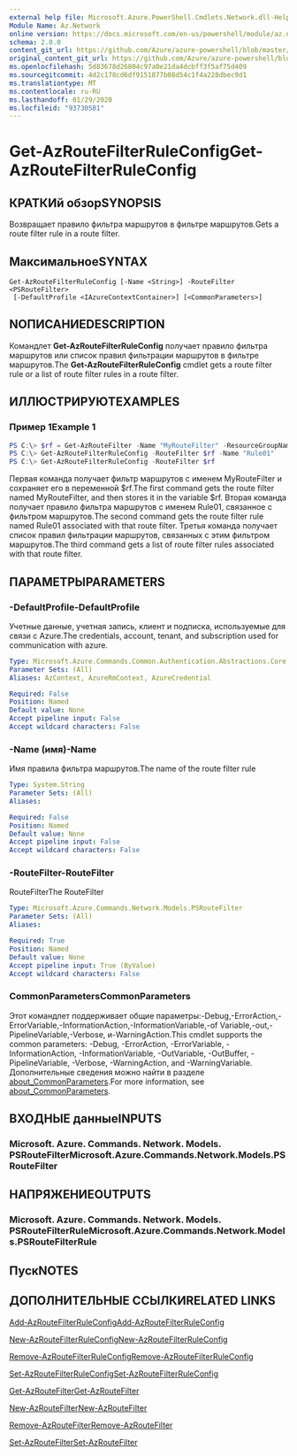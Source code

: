 ```yaml
---
external help file: Microsoft.Azure.PowerShell.Cmdlets.Network.dll-Help.xml
Module Name: Az.Network
online version: https://docs.microsoft.com/en-us/powershell/module/az.network/get-azroutefilterruleconfig
schema: 2.0.0
content_git_url: https://github.com/Azure/azure-powershell/blob/master/src/Network/Network/help/Get-AzRouteFilterRuleConfig.md
original_content_git_url: https://github.com/Azure/azure-powershell/blob/master/src/Network/Network/help/Get-AzRouteFilterRuleConfig.md
ms.openlocfilehash: 5d83678d26804c97a0e21da4dcbff3f5af75d409
ms.sourcegitcommit: 4d2c178cd6df9151877b08d54c1f4a228dbec9d1
ms.translationtype: MT
ms.contentlocale: ru-RU
ms.lasthandoff: 01/29/2020
ms.locfileid: "93730501"
---
```

# <span data-ttu-id="51fd8-101">Get-AzRouteFilterRuleConfig</span><span class="sxs-lookup"><span data-stu-id="51fd8-101">Get-AzRouteFilterRuleConfig</span></span>

## <span data-ttu-id="51fd8-102">КРАТКИй обзор</span><span class="sxs-lookup"><span data-stu-id="51fd8-102">SYNOPSIS</span></span>
<span data-ttu-id="51fd8-103">Возвращает правило фильтра маршрутов в фильтре маршрутов.</span><span class="sxs-lookup"><span data-stu-id="51fd8-103">Gets a route filter rule in a route filter.</span></span>

## <span data-ttu-id="51fd8-104">Максимальное</span><span class="sxs-lookup"><span data-stu-id="51fd8-104">SYNTAX</span></span>

```
Get-AzRouteFilterRuleConfig [-Name <String>] -RouteFilter <PSRouteFilter>
 [-DefaultProfile <IAzureContextContainer>] [<CommonParameters>]
```

## <span data-ttu-id="51fd8-105">NОПИСАНИЕ</span><span class="sxs-lookup"><span data-stu-id="51fd8-105">DESCRIPTION</span></span>
<span data-ttu-id="51fd8-106">Командлет **Get-AzRouteFilterRuleConfig** получает правило фильтра маршрутов или список правил фильтрации маршрутов в фильтре маршрутов.</span><span class="sxs-lookup"><span data-stu-id="51fd8-106">The **Get-AzRouteFilterRuleConfig** cmdlet gets a route filter rule or a list of route filter rules in a route filter.</span></span>

## <span data-ttu-id="51fd8-107">ИЛЛЮСТРИРУЮТ</span><span class="sxs-lookup"><span data-stu-id="51fd8-107">EXAMPLES</span></span>

### <span data-ttu-id="51fd8-108">Пример 1</span><span class="sxs-lookup"><span data-stu-id="51fd8-108">Example 1</span></span>
```powershell
PS C:\> $rf = Get-AzRouteFilter -Name "MyRouteFilter" -ResourceGroupName "MyResourceGroup"
PS C:\> Get-AzRouteFilterRuleConfig -RouteFilter $rf -Name "Rule01"
PS C:\> Get-AzRouteFilterRuleConfig -RouteFilter $rf
```

<span data-ttu-id="51fd8-109">Первая команда получает фильтр маршрутов с именем MyRouteFilter и сохраняет его в переменной $rf.</span><span class="sxs-lookup"><span data-stu-id="51fd8-109">The first command gets the route filter named MyRouteFilter, and then stores it in the variable $rf.</span></span>
<span data-ttu-id="51fd8-110">Вторая команда получает правило фильтра маршрутов с именем Rule01, связанное с фильтром маршрутов.</span><span class="sxs-lookup"><span data-stu-id="51fd8-110">The second command gets the route filter rule named Rule01 associated with that route filter.</span></span>
<span data-ttu-id="51fd8-111">Третья команда получает список правил фильтрации маршрутов, связанных с этим фильтром маршрутов.</span><span class="sxs-lookup"><span data-stu-id="51fd8-111">The third command gets a list of route filter rules associated with that route filter.</span></span>

## <span data-ttu-id="51fd8-112">ПАРАМЕТРЫ</span><span class="sxs-lookup"><span data-stu-id="51fd8-112">PARAMETERS</span></span>

### <span data-ttu-id="51fd8-113">-DefaultProfile</span><span class="sxs-lookup"><span data-stu-id="51fd8-113">-DefaultProfile</span></span>
<span data-ttu-id="51fd8-114">Учетные данные, учетная запись, клиент и подписка, используемые для связи с Azure.</span><span class="sxs-lookup"><span data-stu-id="51fd8-114">The credentials, account, tenant, and subscription used for communication with azure.</span></span>

```yaml
Type: Microsoft.Azure.Commands.Common.Authentication.Abstractions.Core.IAzureContextContainer
Parameter Sets: (All)
Aliases: AzContext, AzureRmContext, AzureCredential

Required: False
Position: Named
Default value: None
Accept pipeline input: False
Accept wildcard characters: False
```

### <span data-ttu-id="51fd8-115">-Name (имя)</span><span class="sxs-lookup"><span data-stu-id="51fd8-115">-Name</span></span>
<span data-ttu-id="51fd8-116">Имя правила фильтра маршрутов.</span><span class="sxs-lookup"><span data-stu-id="51fd8-116">The name of the route filter rule</span></span>

```yaml
Type: System.String
Parameter Sets: (All)
Aliases:

Required: False
Position: Named
Default value: None
Accept pipeline input: False
Accept wildcard characters: False
```

### <span data-ttu-id="51fd8-117">-RouteFilter</span><span class="sxs-lookup"><span data-stu-id="51fd8-117">-RouteFilter</span></span>
<span data-ttu-id="51fd8-118">RouteFilter</span><span class="sxs-lookup"><span data-stu-id="51fd8-118">The RouteFilter</span></span>

```yaml
Type: Microsoft.Azure.Commands.Network.Models.PSRouteFilter
Parameter Sets: (All)
Aliases:

Required: True
Position: Named
Default value: None
Accept pipeline input: True (ByValue)
Accept wildcard characters: False
```

### <span data-ttu-id="51fd8-119">CommonParameters</span><span class="sxs-lookup"><span data-stu-id="51fd8-119">CommonParameters</span></span>
<span data-ttu-id="51fd8-120">Этот командлет поддерживает общие параметры:-Debug,-ErrorAction,-ErrorVariable,-InformationAction,-InformationVariable,-of Variable,-out,-PipelineVariable,-Verbose, и-WarningAction.</span><span class="sxs-lookup"><span data-stu-id="51fd8-120">This cmdlet supports the common parameters: -Debug, -ErrorAction, -ErrorVariable, -InformationAction, -InformationVariable, -OutVariable, -OutBuffer, -PipelineVariable, -Verbose, -WarningAction, and -WarningVariable.</span></span> <span data-ttu-id="51fd8-121">Дополнительные сведения можно найти в разделе [about_CommonParameters](https://go.microsoft.com/fwlink/?LinkID=113216).</span><span class="sxs-lookup"><span data-stu-id="51fd8-121">For more information, see [about_CommonParameters](https://go.microsoft.com/fwlink/?LinkID=113216).</span></span>

## <span data-ttu-id="51fd8-122">ВХОДНЫЕ данные</span><span class="sxs-lookup"><span data-stu-id="51fd8-122">INPUTS</span></span>

### <span data-ttu-id="51fd8-123">Microsoft. Azure. Commands. Network. Models. PSRouteFilter</span><span class="sxs-lookup"><span data-stu-id="51fd8-123">Microsoft.Azure.Commands.Network.Models.PSRouteFilter</span></span>

## <span data-ttu-id="51fd8-124">НАПРЯЖЕНИЕ</span><span class="sxs-lookup"><span data-stu-id="51fd8-124">OUTPUTS</span></span>

### <span data-ttu-id="51fd8-125">Microsoft. Azure. Commands. Network. Models. PSRouteFilterRule</span><span class="sxs-lookup"><span data-stu-id="51fd8-125">Microsoft.Azure.Commands.Network.Models.PSRouteFilterRule</span></span>

## <span data-ttu-id="51fd8-126">Пуск</span><span class="sxs-lookup"><span data-stu-id="51fd8-126">NOTES</span></span>

## <span data-ttu-id="51fd8-127">ДОПОЛНИТЕЛЬНЫЕ ССЫЛКИ</span><span class="sxs-lookup"><span data-stu-id="51fd8-127">RELATED LINKS</span></span>

[<span data-ttu-id="51fd8-128">Add-AzRouteFilterRuleConfig</span><span class="sxs-lookup"><span data-stu-id="51fd8-128">Add-AzRouteFilterRuleConfig</span></span>](./Add-AzRouteFilterRuleConfig.md)

[<span data-ttu-id="51fd8-129">New-AzRouteFilterRuleConfig</span><span class="sxs-lookup"><span data-stu-id="51fd8-129">New-AzRouteFilterRuleConfig</span></span>](./New-AzRouteFilterRuleConfig.md)

[<span data-ttu-id="51fd8-130">Remove-AzRouteFilterRuleConfig</span><span class="sxs-lookup"><span data-stu-id="51fd8-130">Remove-AzRouteFilterRuleConfig</span></span>](./Remove-AzRouteFilterRuleConfig.md)

[<span data-ttu-id="51fd8-131">Set-AzRouteFilterRuleConfig</span><span class="sxs-lookup"><span data-stu-id="51fd8-131">Set-AzRouteFilterRuleConfig</span></span>](./Set-AzRouteFilterRuleConfig.md)

[<span data-ttu-id="51fd8-132">Get-AzRouteFilter</span><span class="sxs-lookup"><span data-stu-id="51fd8-132">Get-AzRouteFilter</span></span>](./Get-AzRouteFilter.md)

[<span data-ttu-id="51fd8-133">New-AzRouteFilter</span><span class="sxs-lookup"><span data-stu-id="51fd8-133">New-AzRouteFilter</span></span>](./New-AzRouteFilter.md)

[<span data-ttu-id="51fd8-134">Remove-AzRouteFilter</span><span class="sxs-lookup"><span data-stu-id="51fd8-134">Remove-AzRouteFilter</span></span>](./Remove-AzRouteFilter.md)

[<span data-ttu-id="51fd8-135">Set-AzRouteFilter</span><span class="sxs-lookup"><span data-stu-id="51fd8-135">Set-AzRouteFilter</span></span>](./Set-AzRouteFilter.md)
